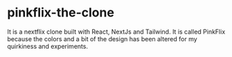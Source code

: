 # pinkflix-the-clone

It is a nextflix clone built with React, NextJs and Tailwind. It is called PinkFlix because the colors and a bit of the design has been altered for my quirkiness and experiments.
